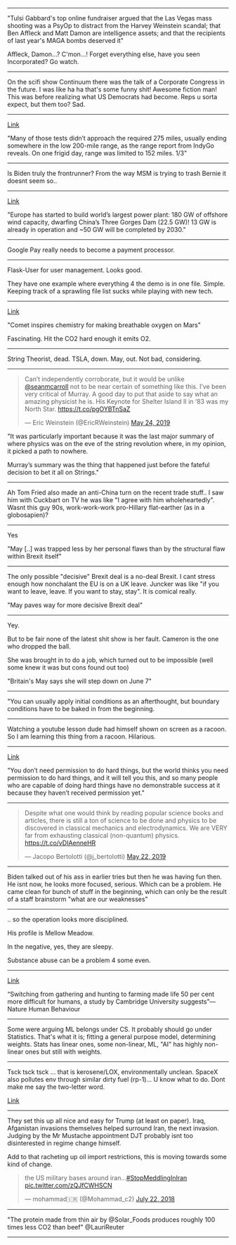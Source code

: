 
---

"Tulsi Gabbard's top online fundraiser argued that the Las Vegas mass
shooting was a PsyOp to distract from the Harvey Weinstein scandal;
that Ben Affleck and Matt Damon are intelligence assets; and that the
recipients of last year's MAGA bombs deserved it"

Affleck, Damon...? C'mon...! Forget everything else, have you seen Incorporated? Go watch.

---

On the scifi show Continuum there was the talk of a Corporate Congress
in the future. I was like ha ha that's some funny shit! Awesome
fiction man! This was before realizing what US Democrats had
become. Reps u sorta expect, but them too? Sad.

---

[Link](https://twitter.com/SolarInMASS/status/1132043193426632705)

"Many of those tests didn’t approach the required 275 miles, usually ending somewhere in the low 200-mile range, as the range report from IndyGo reveals. On one frigid day, range was limited to 152 miles. 1/3"

---

Is Biden truly the frontrunner? From the way MSM is trying to trash Bernie it doesnt seem so..

---

[Link](https://twitter.com/Sustainable2050/status/1131990281572835328)

"Europe has started to build world’s largest power plant: 180 GW of offshore wind capacity, dwarfing China’s Three Gorges Dam (22.5 GW)! 
13 GW is already in operation and ~50 GW will be completed by 2030."

---

Google Pay really needs to become a payment processor.

---

Flask-User for user management. Looks good. 

They have one example where everything 4 the demo is in one file. Simple. Keeping track of a sprawling file list sucks while playing with new tech.

---

[Link](https://twitter.com/ChemistryNews/status/1132034049260658688)

"Comet inspires chemistry for making breathable oxygen on Mars"

Fascinating. Hit the CO2 hard enough it emits O2.

---

String Theorist, dead. TSLA, down. May, out. Not bad, considering.

---

<blockquote class="twitter-tweet" data-lang="en"><p lang="en" dir="ltr">Can’t independently corroborate, but it would be unlike <a href="https://twitter.com/seanmcarroll?ref_src=twsrc%5Etfw">@seanmcarroll</a> not to be near certain of something like this. I’ve been very critical of Murray. A good day to put that aside to say what an amazing physicist he is. His Keynote for Shelter Island II in ‘83 was my North Star. <a href="https://t.co/pgOYBTnSaZ">https://t.co/pgOYBTnSaZ</a></p>&mdash; Eric Weinstein (@EricRWeinstein) <a href="https://twitter.com/EricRWeinstein/status/1131967215941562369?ref_src=twsrc%5Etfw">May 24, 2019</a></blockquote>
<script async src="https://platform.twitter.com/widgets.js" charset="utf-8"></script>

"It was particularly important because it was the last major summary of where physics was on the eve of the string revolution where, in my opinion, it picked a path to nowhere.

Murray’s summary was the thing that happened just before the fateful decision to bet it all on Strings."

---

Ah Tom Fried also made an anti-China turn on the recent trade
stuff.. I saw him with Cuckbart on TV he was like "I agree with him
wholeheartedly". Wasnt this guy 90s, work-work-work pro-Hillary
flat-earther (as in a globosapien)?

---

Yes

"May [..] was trapped less by her personal flaws than by the structural flaw within Brexit itself"

---

The only possible "decisive" Brexit deal is a no-deal Brexit. I cant stress enough how nonchalant the EU is on a UK leave. Juncker was like "if you want to leave, leave. If you want to stay, stay". It is comical really.

"May paves way for more decisive Brexit deal"

---

Yey. 

But to be fair none of the latest shit show is her fault. Cameron is the one who dropped the ball. 

She was brought in to do a job, which turned out to be impossible (well some knew it was but cons found out too)

"Britain's May says she will step down on June 7"

---


"You can usually apply initial conditions as an afterthought, but boundary conditions have to be baked in from the beginning.

---

Watching a youtube lesson dude had himself shown on screen as a racoon. So I am learning this thing from a racoon. Hilarious.

---

[Link](https://twitter.com/patio11/status/1130845608078483458)

"You don’t need permission to do hard things, but the world thinks you need permission to do hard things, and it will tell you this, and so many people who are capable of doing hard things have no demonstrable success at it because they haven’t received permission yet."

---

<blockquote class="twitter-tweet" data-lang="en"><p lang="en" dir="ltr">Despite what one would think by reading popular science books and articles, there is still a ton of science to be done and physics to be discovered in classical mechanics and electrodynamics. We are VERY far from exhausting classical (non-quantum) physics. <a href="https://t.co/vDIAenneHR">https://t.co/vDIAenneHR</a></p>&mdash; Jacopo Bertolotti (@j_bertolotti) <a href="https://twitter.com/j_bertolotti/status/1131081026095206400?ref_src=twsrc%5Etfw">May 22, 2019</a></blockquote>
<script async src="https://platform.twitter.com/widgets.js" charset="utf-8"></script>

---

Biden talked out of his ass in earlier tries but then he was having fun then. He isnt now, he looks more focused, serious. Which can be a problem. He came clean for bunch of stuff in the beginning, which can only be the result of a staff brainstorm "what are our weaknesses"

---

.. so the operation looks more disciplined. 

His profile is Mellow Meadow. 

In the negative, yes, they are sleepy. 

Substance abuse can be a problem 4 some even.

---

[Link](https://twitter.com/BrianRoemmele/status/1130666014327230464)

“Switching from gathering and hunting to farming made life 50 per cent more difficult for humans, a study by Cambridge University suggests”—Nature Human Behaviour

---

Some were arguing ML belongs under CS. It probably should go under Statistics. That's what it is; fitting a general purpose model, determining weights. Stats has linear ones, some non-linear, ML, "AI" has highly non-linear ones but still with weights.

---

Tsck tsck tsck ... that is kerosene/LOX, environmentally unclean. SpaceX also pollutes env through similar dirty fuel (rp-1)... U know what to do. Dont make me say the two-letter word.

[Link](https://twitter.com/Virgin_Orbit/status/1113135791050457103)

---

They set this up all nice and easy for Trump (at least on paper). Iraq, Afganistan invasions themselves helped surround Iran, the next invasion. Judging by the Mr Mustache appointment DJT probably isnt too disinterested in regime change himself.

Add to that racheting up oil import restrictions, this is moving towards some kind of change.

<blockquote class="twitter-tweet" data-lang="en"><p lang="en" dir="ltr">the US military bases around iran...<a href="https://twitter.com/hashtag/StopMeddlingInIran?src=hash&amp;ref_src=twsrc%5Etfw">#StopMeddlingInIran</a> <a href="https://t.co/zQJfCWHSCN">pic.twitter.com/zQJfCWHSCN</a></p>&mdash; mohammad🇮🇷 (@Mohammad_c2) <a href="https://twitter.com/Mohammad_c2/status/1021105226672111616?ref_src=twsrc%5Etfw">July 22, 2018</a></blockquote>
<script async src="https://platform.twitter.com/widgets.js" charset="utf-8"></script>

---

"The protein made from thin air by @Solar_Foods produces roughly 100 times less CO2 than beef" @LauriReuter

---













